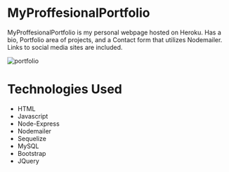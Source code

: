 

# MyProffesionalPortfolio

MyProffesionalPortfolio is my personal webpage hosted on Heroku.  Has a bio, Portfolio area of projects, and a Contact form that utilizes Nodemailer.  Links to social media sites are included.

![portfolio](https://user-images.githubusercontent.com/36867791/52316793-be7f1e80-2982-11e9-9348-395865ccc1c3.png)

# Technologies Used

* HTML
* Javascript
* Node-Express
* Nodemailer
* Sequelize
* MySQL
* Bootstrap
* JQuery
